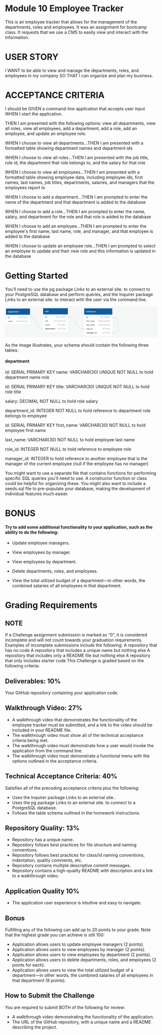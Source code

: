 # Module 10 Employee Tracker

This is an employee tracker that allows for the management of the departments, roles and employees.  It was an assignment for bootcamp class. It requests that we use a CMS to easily view and interact with the information.

# USER STORY
 I WANT to be able to view and manage the departments, roles, and employees in my company SO THAT I can organize and plan my business.

 # ACCEPTANCE CRITERIA

 I should be GIVEN a command-line application that accepts user input WHEN I start the application.

THEN I am presented with the following options: view all departments, view all roles, view all employees, add a department, add a role, add an employee, and update an employee role.

WHEN I choose to view all departments...THEN I am presented with a formatted table showing department names and department ids

WHEN I choose to view all roles...THEN I am presented with the job title, role id, the department that role belongs to, and the salary for that role

WHEN I choose to view all employees...THEN I am presented with a formatted table showing employee data, including employee ids, first names, last names, job titles, departments, salaries, and managers that the employees report to

WHEN I choose to add a department...THEN I am prompted to enter the name of the department and that department is added to the database

WHEN I choose to add a role...THEN I am prompted to enter the name, salary, and department for the role and that role is added to the database

WHEN I choose to add an employee...THEN I am prompted to enter the employee's first name, last name, role, and manager, and that employee is added to the database

WHEN I choose to update an employee role...THEN I am prompted to select an employee to update and their new role and this information is updated in the database

# Getting Started

You'll need to use the pg package Links to an external site. to connect to your PostgreSQL database and perform queries, and the Inquirer package Links to an external site. to interact with the user via the command line.

<img src="Assets/100-sql-challenge-ERD.png" alt="a graph with department, role, and employee" title="your schema should contain the following three tables">

As the image illustrates, your schema should contain the following three tables:

#### department

id: SERIAL PRIMARY KEY
name: VARCHAR(30) UNIQUE NOT NULL to hold department name
role

id: SERIAL PRIMARY KEY
title: VARCHAR(30) UNIQUE NOT NULL to hold role title

salary: DECIMAL NOT NULL to hold role salary

department_id: INTEGER NOT NULL to hold reference to department role belongs to
employee

id: SERIAL PRIMARY KEY
first_name: VARCHAR(30) NOT NULL to hold employee first name

last_name: VARCHAR(30) NOT NULL to hold employee last name

role_id: INTEGER NOT NULL to hold reference to employee role

manager_id: INTEGER to hold reference to another employee that is the manager of the current employee (null if the employee has no manager)


You might want to use a separate file that contains functions for performing specific SQL queries you'll need to use. A constructor function or class could be helpful for organizing these. You might also want to include a seeds.sql file to pre-populate your database, making the development of individual features much easier.

# BONUS

#### Try to add some additional functionality to your application, such as the ability to do the following:

* Update employee managers.

* View employees by manager.

* View employees by department.

* Delete departments, roles, and employees.

* View the total utilized budget of a department—in other words, the combined salaries of all employees in that department.

# Grading Requirements

## NOTE

If a Challenge assignment submission is marked as “0”, it is considered incomplete and will not count towards your graduation requirements. Examples of incomplete submissions include the following:
A repository that has no code
A repository that includes a unique name but nothing else
A repository that includes only a README file but nothing else
A repository that only includes starter code
This Challenge is graded based on the following criteria:

## Deliverables: 10%

Your GitHub repository containing your application code.

## Walkthrough Video: 27%

* A walkthrough video that demonstrates the functionality of the employee tracker must be submitted, and a link to the video should be included in your README file.
* The walkthrough video must show all of the technical acceptance criteria being met.
* The walkthrough video must demonstrate how a user would invoke the application from the command line.
* The walkthrough video must demonstrate a functional menu with the options outlined in the acceptance criteria.

## Technical Acceptance Criteria: 40%

Satisfies all of the preceding acceptance criteria plus the following:

* Uses the Inquirer package Links to an external site..
* Uses the pg package Links to an external site. to connect to a PostgreSQL database.
* Follows the table schema outlined in the homework instructions.

## Repository Quality: 13%

* Repository has a unique name.
* Repository follows best practices for file structure and naming conventions.
* Repository follows best practices for class/id naming conventions, indentation, quality comments, etc.
* Repository contains multiple descriptive commit messages.
* Repository contains a high-quality README with description and a link to a walkthrough video.

## Application Quality 10%

* The application user experience is intuitive and easy to navigate.

## Bonus

Fulfilling any of the following can add up to 20 points to your grade. Note that the highest grade you can achieve is still 100:

* Application allows users to update employee managers (2 points).
* Application allows users to view employees by manager (2 points).
* Application allows users to view employees by department (2 points).
* Application allows users to delete departments, roles, and employees (2 points for each).
* Application allows users to view the total utilized budget of a department—in other words, the combined salaries of all employees in that department (8 points).

## How to Submit the Challenge

You are required to submit BOTH of the following for review:

* A walkthrough video demonstrating the functionality of the application.
* The URL of the GitHub repository, with a unique name and a README describing the project.
